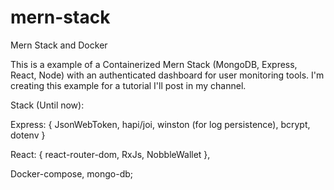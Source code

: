 # mern-stack
Mern Stack and Docker

This is a example of a Containerized Mern Stack (MongoDB, Express, React, Node) with an authenticated dashboard for user monitoring tools.
I'm creating this example for a tutorial I'll post in my channel.

Stack (Until now):

Express: {
  JsonWebToken, 
  hapi/joi, 
  winston (for log persistence),
  bcrypt,
  dotenv
}

React: {
  react-router-dom,
  RxJs,
  NobbleWallet
},

Docker-compose,
mongo-db;

